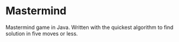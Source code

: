 # Mastermind
Mastermind game in Java.
Written with the quickest algorithm to find solution in five moves or less.
